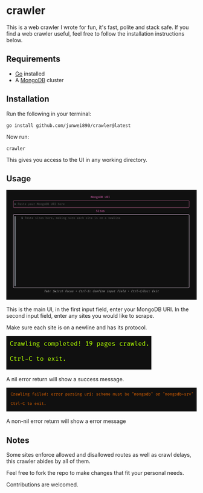 # crawler
This is a web crawler I wrote for fun, it's fast, polite and stack safe. If you find a web crawler useful, feel free to follow the installation instructions below.

## Requirements
- [Go](https://go.dev/doc/install) installed
- A [MongoDB](https://www.mongodb.com/docs/atlas/getting-started/) cluster

## Installation
Run the following in your terminal:
```
go install github.com/junwei890/crawler@latest
```

Now run:
```
crawler
```

This gives you access to the UI in any working directory.

## Usage
![image](./images/crawler_ui.png)

This is the main UI, in the first input field, enter your MongoDB URI. In the second input field, enter any sites you would like to scrape.

Make sure each site is on a newline and has its protocol.

![image1](./images/success.png)

A nil error return will show a success message.

![image2](./images/failure.png)

A non-nil error return will show a error message

## Notes
Some sites enforce allowed and disallowed routes as well as crawl delays, this crawler abides by all of them.

Feel free to fork the repo to make changes that fit your personal needs.

Contributions are welcomed.
